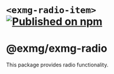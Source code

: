 # `<exmg-radio-item>` [![Published on npm](https://img.shields.io/npm/v/@exmg/exmg-radio-group.svg)](https://www.npmjs.com/package/@exmg/exmg-radio)

# @exmg/exmg-radio

This package provides radio functionality.
